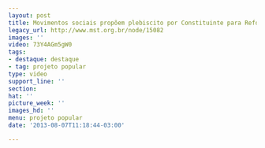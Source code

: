 ```yaml
---
layout: post
title: Movimentos sociais propõem plebiscito por Constituinte para Reforma Política
legacy_url: http://www.mst.org.br/node/15082
images: ''
video: 73Y4AGm5gW0
tags:
- destaque: destaque
- tag: projeto popular
type: video
support_line: ''
section: 
hat: ''
picture_week: ''
images_hd: ''
menu: projeto popular
date: '2013-08-07T11:18:44-03:00'

---
```

<p>&nbsp;</p><p style="text-align: center;"><object data="http://www.youtube.com/v/73Y4AGm5gW0" type="application/x-shockwave-flash" height="500" width="600"><param name="src" value="http://www.youtube.com/v/73Y4AGm5gW0"></object></p>
